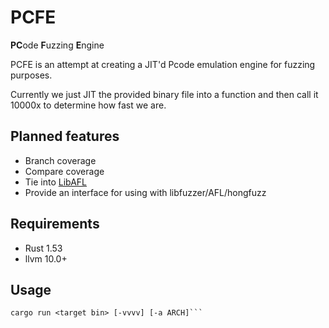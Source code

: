# PCFE

**PC**ode **F**uzzing **E**ngine

PCFE is an attempt at creating a JIT'd Pcode emulation engine for fuzzing purposes.

Currently we just JIT the provided binary file into a function and then call it 10000x to determine how fast we are.

## Planned features

* Branch coverage
* Compare coverage
* Tie into [LibAFL](https://github.com/AFLplusplus/LibAFL)
* Provide an interface for using with libfuzzer/AFL/hongfuzz

## Requirements

* Rust 1.53
* llvm 10.0+

## Usage

```
cargo run <target bin> [-vvvv] [-a ARCH]```



